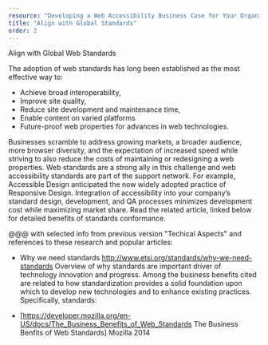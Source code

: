 ```yaml
---
resource: "Developing a Web Accessibility Business Case for Your Organization"
title: "Align with Global Standards"
order: 2
---
```


Align with Global Web Standards

The adoption of web standards has long been established as the most effective way to:

* Achieve broad interoperability,
* Improve site quality,
* Reduce site development and maintenance time,
* Enable content on varied platforms
* Future-proof web properties for advances in web technologies.

Businesses scramble to address growing markets, a broader audience, more browser diversity, and the expectation of increased speed while striving to also reduce the costs of maintaining or redesigning a web properties. Web standards are a strong ally in this challenge and web accessibility standards are part of the support network. For example, Accessible Design anticipated the now widely adopted practice of Responsive Design. Integration of accessibility into your company’s standard design, development, and QA processes minimizes development cost while maximizing market share. Read the related article, linked below for detailed benefits of standards conformance.

@@@ with selected info from previous version "Techical Aspects" and references to these research and popular articles:

* Why we need standards http://www.etsi.org/standards/why-we-need-standards Overview of why standards are important driver of technology innovation and progress. Among the business benefits cited are related to how standardization provides a solid foundation upon which to develop new technologies and to enhance existing practices. Specifically, standards: 

* [https://developer.mozilla.org/en-US/docs/The_Business_Benefits_of_Web_Standards The Business Benfits of Web Standards] Mozilla 2014


